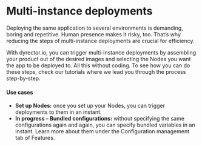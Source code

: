 # Multi-instance deployments

Deploying the same application to several environments is demanding, boring and repetitive. Human presence makes it risky, too. That’s why reducing the steps of multi-instance deployments are crucial for efficiency.

With dyrector.io, you can trigger multi-instance deployments by assembling your product out of the desired images and selecting the Nodes you want the app to be deployed to. All this without coding. To see how you can do these steps, check our tutorials where we lead you through the process step-by-step.

#### Use cases

* **Set up Nodes:** once you set up your Nodes, you can trigger deployments to them in an instant.&#x20;
* **In progress – Bundled configurations:** without specifying the same configurations again and again, you can specify bundled variables in an instant. Learn more about them under the Configuration management tab of Features.&#x20;
